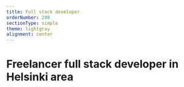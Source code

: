 ```yaml
---
title: Full stack developer
orderNumber: 200
sectionType: simple
theme: lightgray
alignment: center
---
```

# Freelancer full stack developer in Helsinki area
